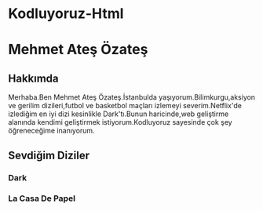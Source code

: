 # Kodluyoruz-Html
<h1>Mehmet Ateş Özateş</h1>
<h2>Hakkımda</h2>
<p>Merhaba.Ben Mehmet Ateş Özateş.İstanbulda yaşıyorum.Bilimkurgu,aksiyon ve gerilim dizileri,futbol ve basketbol maçları izlemeyi severim.Netflix'de izlediğim en iyi dizi kesinlikle Dark'tı.Bunun haricinde,web geliştirme alanında kendimi geliştirmek istiyorum.Kodluyoruz sayesinde çok şey öğreneceğime inanıyorum. </p>
<h2>Sevdiğim Diziler</h2>
<h3>Dark</h3>
<!-- Dark, Almanya'da Winden kasabasında 33 yılda bir tekrar eden olayları ve zaman yolculuğunu konu alan bir Netflix dizisidir. -->
<h3>La Casa De Papel</h3>
<!-- La Casa De Papel, Profesör lakaplı bir adamın önderliğinde toplanan dali maskeli bir grubun, İspanya Merkez Bankası'nı ve Darphane'sini soyarken polisle çatıştığı bir Netflix dizisidir.  -->
